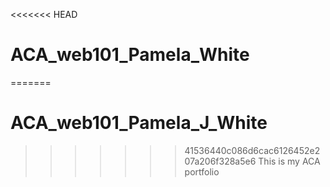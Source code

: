 <<<<<<< HEAD
# ACA_web101_Pamela_White
=======
# ACA_web101_Pamela_J_White
>>>>>>> 41536440c086d6cac6126452e207a206f328a5e6
This is my ACA portfolio

